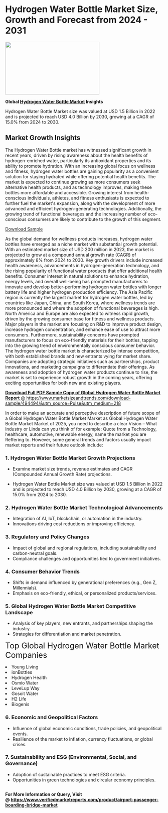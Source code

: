 <H1>Hydrogen Water Bottle Market Size, Growth and Forecast from 2024 - 2031</H1><img class="aligncenter size-medium wp-image-584254" src="https://thirdeyenews.in/wp-content/uploads/2024/09/Global-Market-Research-300x168.jpeg" alt="" width="300" height="168" /><p><strong>Global&nbsp;<a href="https://www.marketsizeandtrends.com/download-sample/494494/&amp;utm_source=Pulse&amp;utm_medium=218">Hydrogen Water Bottle Market</a> Insights</strong></p><p>Hydrogen Water Bottle Market size was valued at USD 1.5 Billion in 2022 and is projected to reach USD 4.0 Billion by 2030, growing at a CAGR of 15.0% from 2024 to 2030.</p><p><h2>Market Growth Insights</h2> <p>The Hydrogen Water Bottle market has witnessed significant growth in recent years, driven by rising awareness about the health benefits of hydrogen-enriched water, particularly its antioxidant properties and its ability to promote hydration. With an increasing global focus on wellness and fitness, hydrogen water bottles are gaining popularity as a convenient solution for staying hydrated while offering potential health benefits. The market is expected to continue growing as more consumers seek alternative health products, and as technology improves, making these bottles more affordable and accessible. Growing interest from health-conscious individuals, athletes, and fitness enthusiasts is expected to further fuel the market's expansion, along with the development of more advanced and efficient hydrogen-generating technologies. Additionally, the growing trend of functional beverages and the increasing number of eco-conscious consumers are likely to contribute to the growth of this segment.</p> <p><a href="#">Download Sample</a></p> <p>As the global demand for wellness products increases, hydrogen water bottles have emerged as a niche market with substantial growth potential. With an estimated market size of USD 200 million in 2023, the market is projected to grow at a compound annual growth rate (CAGR) of approximately 8% from 2024 to 2030. Key growth drivers include increased health awareness, advancements in hydrogen-generation technology, and the rising popularity of functional water products that offer additional health benefits. Consumer interest in natural solutions to enhance hydration, energy levels, and overall well-being has prompted manufacturers to innovate and develop better-performing hydrogen water bottles with longer battery life and higher hydrogen production efficiency. The Asia Pacific region is currently the largest market for hydrogen water bottles, led by countries like Japan, China, and South Korea, where wellness trends are more pronounced and where the adoption of functional beverages is high. North America and Europe are also expected to witness rapid growth, driven by the growing consumer base for fitness and wellness products. Major players in the market are focusing on R&D to improve product design, increase hydrogen concentration, and enhance ease of use to attract more consumers. Furthermore, sustainability concerns have prompted manufacturers to focus on eco-friendly materials for their bottles, tapping into the growing trend of environmentally conscious consumer behavior. The hydrogen water bottle market is characterized by intense competition, with both established brands and new entrants vying for market share. Companies are adopting strategic initiatives such as partnerships, product innovations, and marketing campaigns to differentiate their offerings. As awareness and adoption of hydrogen water products continue to rise, the market is set to experience robust growth in the coming years, offering exciting opportunities for both new and existing players.</p> <p><a href="#"></p><p><span class=""><strong>Download Full PDF Sample Copy of Global Hydrogen Water Bottle Market Report</strong> @ <a href="https://www.marketsizeandtrends.com/download-sample/494494/&amp;utm_source=Pulse&amp;utm_medium=218" target="_blank">https://www.marketsizeandtrends.com/download-sample/494494/&amp;utm_source=Pulse&amp;utm_medium=218</a></span></p><p>In order to make an accurate and perceptive description of future scope of a Global&nbsp;Hydrogen Water Bottle Market Market as Global&nbsp;Hydrogen Water Bottle Market Market of 2025, you need to describe a clear Vision &ndash; What Industry or Linda can you think of for example: Quote from a Technology, healthcare, automotive, renewable energy, name the market you are Reffering to. However, some general trends and factors usually impact market reports and their future outlook include:</p><h3>1.&nbsp;<strong>Hydrogen Water Bottle Market Growth Projections</strong></h3><ul><li>Examine market size trends, revenue estimates and CAGR (Compounded Annual Growth Rate) projections.</li><li><p>Hydrogen Water Bottle Market size was valued at USD 1.5 Billion in 2022 and is projected to reach USD 4.0 Billion by 2030, growing at a CAGR of 15.0% from 2024 to 2030.</p></li></ul><h3>2.&nbsp;<strong>Hydrogen Water Bottle Market Technological Advancements</strong></h3><ul><li>Integration of AI, IoT, blockchain, or automation in the industry.</li><li>Innovations driving cost reductions or improving efficiency.</li></ul><h3>3.&nbsp;<strong>Regulatory and Policy Changes</strong></h3><ul><li>Impact of global and regional regulations, including sustainability and carbon-neutral goals.</li><li>Compliance challenges and opportunities tied to government initiatives.</li></ul><h3>4.&nbsp;<strong>Consumer Behavior Trends</strong></h3><ul><li>Shifts in demand influenced by generational preferences (e.g., Gen Z, Millennials).</li><li>Emphasis on eco-friendly, ethical, or personalized products/services.</li></ul><h3>5.&nbsp;<strong>Global Hydrogen Water Bottle Market Competitive Landscape</strong></h3><ul><li>Analysis of key players, new entrants, and partnerships shaping the industry.</li><li>Strategies for differentiation and market penetration.</li></ul><p data-pm-slice="1 1 []"><span style="color: inherit; font-family: inherit; font-size: 25px;">Top Global Hydrogen Water Bottle Market Companies</span></p><div class="" data-test-id=""><p><li>Young Living</li><li> ionBottles</li><li> Hydrogen Health</li><li> Osmio Water</li><li> LeveLup Way</li><li> Gosoit Water</li><li> H2 Life</li><li> Biogenis</li></p></div><h3>6.&nbsp;<strong>Economic and Geopolitical Factors</strong></h3><ul><li>Influence of global economic conditions, trade policies, and geopolitical events.</li><li>Resilience of the market to inflation, currency fluctuations, or global crises.</li></ul><h3>7.&nbsp;<strong>Sustainability and ESG (Environmental, Social, and Governance)</strong></h3><ul><li>Adoption of sustainable practices to meet ESG criteria.</li><li>Opportunities in green technologies and circular economy principles.</li></ul><h2><strong style="font-size: 14px;">For More Information or Query, Visit @&nbsp;</strong><a style="background-color: #ffffff; font-size: 14px;" href="https://www.marketsizeandtrends.com/report/hydrogen-water-bottle-market/" target="_blank">https://www.verifiedmarketreports.com/product/airport-passenger-boarding-bridge-market</a></h2>
